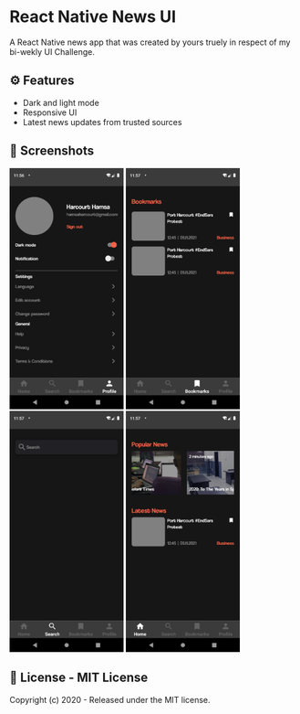 # React Native News UI

A React Native news app that was created by yours truely in respect of my bi-wekly UI Challenge.

## ⚙ Features
- Dark and light mode
- Responsive UI
- Latest news updates from trusted sources

## 📸 Screenshots
<img src="./assets/images/screenshots/Screenshot_1632999393.png" alt="drawing" width="200"/>
<img src="./assets/images/screenshots/Screenshot_1632999422.png" alt="drawing" width="200"/>
<img src="./assets/images/screenshots/Screenshot_1632999426.png" alt="drawing" width="200"/>
<img src="./assets/images/screenshots/Screenshot_1632999433.png" alt="drawing" width="200"/>


## 🧾 License - MIT License
Copyright (c) 2020 - Released under the MIT license.
